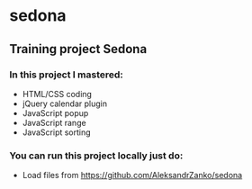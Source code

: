 # sedona

## Training project Sedona

### In this project I mastered:
* HTML/CSS coding
* jQuery сalendar plugin 
* JavaScript popup
* JavaScript range
* JavaScript sorting


### You can run this project locally just do:
* Load files from https://github.com/AleksandrZanko/sedona
